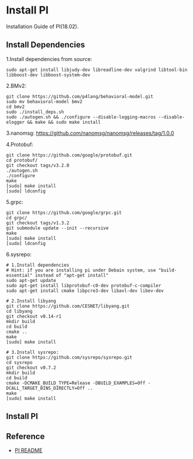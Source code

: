 # Install PI

Installation Guide of PI(18.02).

## Install Dependencies

1.Install dependencies from source:

```
sudo apt-get install libjudy-dev libreadline-dev valgrind libtool-bin libboost-dev libboost-system-dev
```

2.BMv2: 

```
git clone https://github.com/p4lang/behavioral-model.git
sudo mv behavioral-model bmv2
cd bmv2
sudo ./install_deps.sh
sudo ./autogen.sh && ./configure --disable-logging-macros --disable-elogger && make && sudo make install
```

3.nanomsg: https://github.com/nanomsg/nanomsg/releases/tag/1.0.0

4.Protobuf:

```
git clone https://github.com/google/protobuf.git
cd protobuf/
git checkout tags/v3.2.0
./autogen.sh
./configure
make
[sudo] make install
[sudo] ldconfig
```

5.grpc:

```
git clone https://github.com/google/grpc.git
cd grpc/
git checkout tags/v1.3.2
git submodule update --init --recursive
make
[sudo] make install
[sudo] ldconfig
```

6.sysrepo:

```
# 1.Install dependencies
# Hint: if you are installing pi under Debain system, use "build-essential" instead of "apt-get install"
sudo apt-get update
sudo apt-get install libprotobuf-c0-dev protobuf-c-compiler
sudo apt-get install cmake libpcre3-dev libavl-dev libev-dev

# 2.Install libyang
git clone https://github.com/CESNET/libyang.git
cd libyang
git checkout v0.14-r1
mkdir build
cd build
cmake ..
make
[sudo] make install

# 3.Install sysrepo:
git clone https://github.com/sysrepo/sysrepo.git
cd sysrepo
git checkout v0.7.2
mkdir build
cd build
cmake -DCMAKE_BUILD_TYPE=Release -DBUILD_EXAMPLES=Off -DCALL_TARGET_BINS_DIRECTLY=Off ..
make
[sudo] make install
```

## Install PI



## Reference

- [PI README](https://github.com/p4lang/PI#pi-library-repository)
